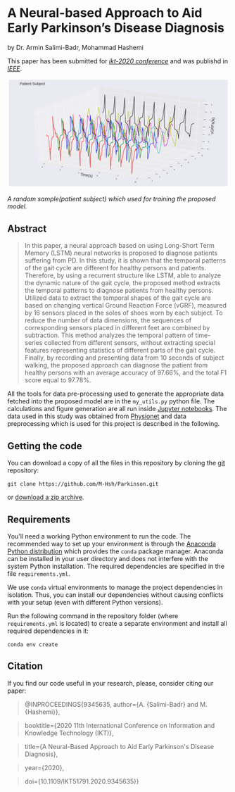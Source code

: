 # A Neural-based Approach to Aid Early Parkinson’s Disease Diagnosis

by 
Dr. Armin Salimi-Badr,
Mohammad Hashemi

This paper has been submitted for *[ikt-2020 conference](http://iktconference.ir/2020)* and was publishd in *[IEEE](https://ieeexplore.ieee.org/abstract/document/9345635)*.

![](https://github.com/M-Hsh/Parkinson/blob/main/images/sample.png)

*A random sample(patient subject) which used for training the proposed model.*

## Abstract

> In this paper, a neural approach based on using Long-Short Term Memory (LSTM) neural networks is proposed to diagnose patients suffering from PD. 
In this study, it is shown that the temporal patterns of the gait cycle are different for healthy persons and patients. 
Therefore, by using a recurrent structure like LSTM, able to analyze the dynamic nature of the gait cycle, the proposed method extracts the temporal patterns 
to diagnose patients from healthy persons. Utilized data to extract the temporal shapes of the gait cycle are based on changing 
vertical Ground Reaction Force (vGRF), measured by 16 sensors placed in the soles of shoes worn by each subject. To reduce the number of data dimensions, 
the sequences of corresponding sensors placed in different feet are combined by subtraction. 
This method analyzes the temporal pattern of time- series collected from different sensors, without extracting special features representing statistics of 
different parts of the gait cycle. Finally, by recording and presenting data from 10 seconds of subject walking, the proposed approach can diagnose the patient 
from healthy persons with an average accuracy of 97.66%, and the total F1 score equal to 97.78%.

All the tools for data pre-processing used to generate the appropriate data fetched into the proposed model are in
the `my_utils.py` python file.
The calculations and figure generation are all run inside
[Jupyter notebooks](http://jupyter.org/).
The data used in this study was obtained from [Physionet](https://physionet.org/content/gaitpdb/1.0.0/) and data preprocessing which is used for this project
is described in the following.

## Getting the code

You can download a copy of all the files in this repository by cloning the
[git](https://git-scm.com/) repository:

    git clone https://github.com/M-Hsh/Parkinson.git

or [download a zip archive](https://github.com/M-Hsh/Parkinson.zip).

## Requirements

You'll need a working Python environment to run the code.
The recommended way to set up your environment is through the
[Anaconda Python distribution](https://www.anaconda.com/download/) which
provides the `conda` package manager.
Anaconda can be installed in your user directory and does not interfere with
the system Python installation.
The required dependencies are specified in the file `requirements.yml`.

We use `conda` virtual environments to manage the project dependencies in
isolation.
Thus, you can install our dependencies without causing conflicts with your
setup (even with different Python versions).

Run the following command in the repository folder (where `requirements.yml`
is located) to create a separate environment and install all required
dependencies in it:

    conda env create

## Citation
If you find our code useful in your research, please, consider citing our paper:

> @INPROCEEDINGS{9345635,  author={A. {Salimi-Badr} and M. {Hashemi}},

> booktitle={2020 11th International Conference on Information and Knowledge Technology (IKT)},


> title={A Neural-Based Approach to Aid Early Parkinson's Disease Diagnosis},

> year={2020},

> doi={10.1109/IKT51791.2020.9345635}}
